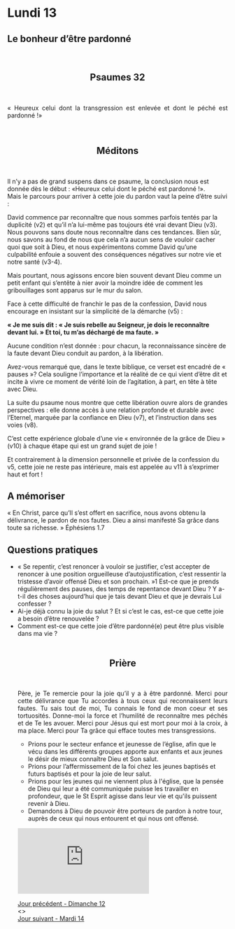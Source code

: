 # Lundi 13
## Le bonheur d’être pardonné
<br/>
<center><h2>Psaumes 32</h2></center>
<br/>

<p align="justify">« Heureux celui dont la transgression est enlevée
et dont le péché est pardonné !»
</p>

<br/>
<center><h2>Méditons</h2></center>
<br/>
<p>
Il n’y a pas de grand suspens dans ce psaume, la conclusion nous est donnée dès le
début : «Heureux celui dont le péché est pardonné !».<br />
Mais le parcours pour arriver à cette joie du pardon vaut la peine d’être suivi :</p><p>
David commence par reconnaître que nous sommes parfois tentés par la duplicité (v2) et
qu’il n’a lui-même pas toujours été vrai devant Dieu (v3).
Nous pouvons sans doute nous reconnaître dans ces tendances. Bien sûr, nous savons au
fond de nous que cela n’a aucun sens de vouloir cacher quoi que soit à Dieu, et nous
expérimentons comme David qu’une culpabilité enfouie a souvent des conséquences
négatives sur notre vie et notre santé (v3-4).</p><p>
Mais pourtant, nous agissons encore bien souvent devant Dieu comme un petit enfant qui
s’entête à nier avoir la moindre idée de comment les gribouillages sont apparus sur le mur
du salon.</p><p>
Face à cette difficulté de franchir le pas de la confession, David nous encourage en insistant
sur la simplicité de la démarche (v5) :</p><p><b>
« Je me suis dit : « Je suis rebelle au Seigneur, je dois le reconnaître devant lui. »
Et toi, tu m’as déchargé de ma faute. »</b></p>
Aucune condition n’est donnée : pour chacun, la reconnaissance sincère de la faute devant
Dieu conduit au pardon, à la libération.</p><p>
Avez-vous remarqué que, dans le texte biblique, ce verset est encadré de « pauses »?
Cela souligne l’importance et la réalité de ce qui vient d’être dit et incite à vivre ce moment
de vérité loin de l’agitation, à part, en tête à tête avec Dieu.</p><p>
La suite du psaume nous montre que cette libération ouvre alors de grandes perspectives :
elle donne accès à une relation profonde et durable avec l’Eternel, marquée par la confiance
en Dieu (v7), et l’instruction dans ses voies (v8).</p><p>
C’est cette expérience globale d’une vie « environnée de la grâce de Dieu » (v10) à chaque
étape qui est un grand sujet de joie !</p><p>
Et contrairement à la dimension personnelle et privée de la confession du v5, cette joie ne
reste pas intérieure, mais est appelée au v11 à s’exprimer haut et fort !
</p>
<h2>A mémoriser</h2>
<p>« En Christ, parce qu’Il s’est offert en sacrifice, nous avons obtenu
la délivrance, le pardon de nos fautes.
Dieu a ainsi manifesté Sa grâce dans toute sa richesse. »
Éphésiens 1.7</p>
<h2>Questions pratiques</h2>
<ul><li> « Se repentir, c’est renoncer à vouloir se justifier, c’est accepter de renoncer à une position
orgueilleuse d’autojustification, c’est ressentir la tristesse d’avoir offensé Dieu et son
prochain. »1
Est-ce que je prends régulièrement des pauses, des temps de repentance devant Dieu ?
Y a-t-il des choses aujourd’hui que je tais devant Dieu et que je devrais Lui confesser ?</li><li>
Ai-je déjà connu la joie du salut ? Et si c’est le cas, est-ce que cette joie a besoin d’être
renouvelée ?</li><li>
Comment est-ce que cette joie d’être pardonné(e) peut être plus visible dans ma vie ?
</li>
<br/>
<center><h2>Prière</h2></center>
<br/>

<p align="justify">
Père, je Te remercie pour la joie qu’il y a à être pardonné.
Merci pour cette délivrance que Tu accordes à tous ceux qui reconnaissent leurs
fautes. Tu sais tout de moi, Tu connais le fond de mon coeur et ses tortuosités.
Donne-moi la force et l’humilité de reconnaître mes péchés et de Te les avouer.
Merci pour Jésus qui est mort pour moi à la croix, à ma place. Merci pour Ta grâce
qui efface toutes mes transgressions.
<ul><li>
Prions pour le secteur enfance et jeunesse de l’église, afin que le vécu dans les
différents groupes apporte aux enfants et aux jeunes le désir de mieux connaître
Dieu et Son salut.</li><li>
Prions pour l’affermissement de la foi chez les jeunes baptisés et futurs baptisés et
pour la joie de leur salut.</li><li>
Prions pour les jeunes qui ne viennent plus à l'église, que la pensée de Dieu qui
leur a été communiquée puisse les travailler en profondeur, que le St Esprit agisse
dans leur vie et qu'ils puissent revenir à Dieu.</li><li>
Demandons à Dieu de pouvoir être porteurs de pardon à notre tour, auprès de
ceux qui nous entourent et qui nous ont offensé.</li></ul>
</p>

<div class="container">
<iframe src="https://www.youtube.com/embed/l_V3VAMClK4"
frameborder="0" allowfullscreen class="video"></iframe>
</div>


[Jour précédent - Dimanche 12](dimanche.md)<br/> <> <br/>
[Jour suivant - Mardi 14](mardi.md)
